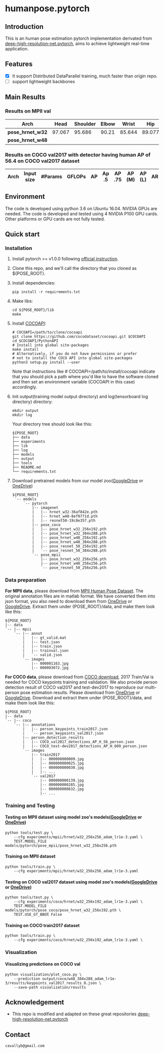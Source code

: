 # humanpose.pytorch


## Introduction
This is an human pose estimation pytorch implementation derivated from [deep-high-resolution-net.pytorch](https://github.com/leoxiaobin/deep-high-resolution-net.pytorch), aims to achieve lightweight real-time application.

## Features
- [x] It support Distributed DataParallel training, much faster than origin repo.
- [ ] support lightweight backbones

## Main Results
### Results on MPII val
| Arch               | Head | Shoulder | Elbow | Wrist |  Hip | Knee | Ankle | Mean | Mean@0.1 |
|--------------------|------|----------|-------|-------|------|------|-------|------|----------|
| **pose_hrnet_w32** | 97.067 | 95.686 | 90.21 | 85.644 | 89.077 | 85.795 | 82.711 | 89.927 | 37.931 |
| **pose_hrnet_w48** |  |  |  |  |  |  |  |  |  |

### Results on COCO val2017 with detector having human AP of 56.4 on COCO val2017 dataset
| Arch               | Input size | #Params | GFLOPs |    AP | Ap .5 | AP .75 | AP (M) | AP (L) |    AR | AR .5 | AR .75 | AR (M) | AR (L) |
|--------------------|------------|---------|--------|-------|-------|--------|--------|--------|-------|-------|--------|--------|--------|

## Environment
The code is developed using python 3.6 on Ubuntu 16.04. NVIDIA GPUs are needed. The code is developed and tested using 4 NVIDIA P100 GPU cards. Other platforms or GPU cards are not fully tested.

## Quick start
### Installation
1. Install pytorch >= v1.0.0 following [official instruction](https://pytorch.org/).
2. Clone this repo, and we'll call the directory that you cloned as ${POSE_ROOT}.
3. Install dependencies:
   ```
   pip install -r requirements.txt
   ```
4. Make libs:
   ```
   cd ${POSE_ROOT}/lib
   make
   ```
5. Install [COCOAPI](https://github.com/cocodataset/cocoapi):
   ```
   # COCOAPI=/path/to/clone/cocoapi
   git clone https://github.com/cocodataset/cocoapi.git $COCOAPI
   cd $COCOAPI/PythonAPI
   # Install into global site-packages
   make install
   # Alternatively, if you do not have permissions or prefer
   # not to install the COCO API into global site-packages
   python3 setup.py install --user
   ```
   Note that instructions like # COCOAPI=/path/to/install/cocoapi indicate that you should pick a path where you'd like to have the software cloned and then set an environment variable (COCOAPI in this case) accordingly.
6. Init output(training model output directory) and log(tensorboard log directory) directory:

   ```
   mkdir output 
   mkdir log
   ```

   Your directory tree should look like this:

   ```
   ${POSE_ROOT}
   ├── data
   ├── experiments
   ├── lib
   ├── log
   ├── models
   ├── output
   ├── tools 
   ├── README.md
   └── requirements.txt
   ```

6. Download pretrained models from our model zoo([GoogleDrive](https://drive.google.com/drive/folders/1hOTihvbyIxsm5ygDpbUuJ7O_tzv4oXjC?usp=sharing) or [OneDrive](https://1drv.ms/f/s!AhIXJn_J-blW231MH2krnmLq5kkQ))
   ```
   ${POSE_ROOT}
    `-- models
        `-- pytorch
            |-- imagenet
            |   |-- hrnet_w32-36af842e.pth
            |   |-- hrnet_w48-8ef0771d.pth
            |   |-- resnet50-19c8e357.pth
            |-- pose_coco
            |   |-- pose_hrnet_w32_256x192.pth
            |   |-- pose_hrnet_w32_384x288.pth
            |   |-- pose_hrnet_w48_256x192.pth
            |   |-- pose_hrnet_w48_384x288.pth
            |   |-- pose_resnet_50_256x192.pth
            |   `-- pose_resnet_50_384x288.pth
            `-- pose_mpii
                |-- pose_hrnet_w32_256x256.pth
                |-- pose_hrnet_w48_256x256.pth
                `-- pose_resnet_50_256x256.pth

   ```
   
### Data preparation
**For MPII data**, please download from [MPII Human Pose Dataset](http://human-pose.mpi-inf.mpg.de/). The original annotation files are in matlab format. We have converted them into json format, you also need to download them from [OneDrive](https://1drv.ms/f/s!AhIXJn_J-blW00SqrairNetmeVu4) or [GoogleDrive](https://drive.google.com/drive/folders/1En_VqmStnsXMdldXA6qpqEyDQulnmS3a?usp=sharing).
Extract them under {POSE_ROOT}/data, and make them look like this:
```
${POSE_ROOT}
|-- data
`-- |-- mpii
    `-- |-- annot
        |   |-- gt_valid.mat
        |   |-- test.json
        |   |-- train.json
        |   |-- trainval.json
        |   `-- valid.json
        `-- images
            |-- 000001163.jpg
            |-- 000003072.jpg
```

**For COCO data**, please download from [COCO download](http://cocodataset.org/#download), 2017 Train/Val is needed for COCO keypoints training and validation. We also provide person detection result of COCO val2017 and test-dev2017 to reproduce our multi-person pose estimation results. Please download from [OneDrive](https://1drv.ms/f/s!AhIXJn_J-blWzzDXoz5BeFl8sWM-) or [GoogleDrive](https://drive.google.com/drive/folders/1fRUDNUDxe9fjqcRZ2bnF_TKMlO0nB_dk?usp=sharing).
Download and extract them under {POSE_ROOT}/data, and make them look like this:
```
${POSE_ROOT}
|-- data
`-- |-- coco
    `-- |-- annotations
        |   |-- person_keypoints_train2017.json
        |   `-- person_keypoints_val2017.json
        |-- person_detection_results
        |   |-- COCO_val2017_detections_AP_H_56_person.json
        |   |-- COCO_test-dev2017_detections_AP_H_609_person.json
        `-- images
            |-- train2017
            |   |-- 000000000009.jpg
            |   |-- 000000000025.jpg
            |   |-- 000000000030.jpg
            |   |-- ... 
            `-- val2017
                |-- 000000000139.jpg
                |-- 000000000285.jpg
                |-- 000000000632.jpg
                |-- ... 
```

### Training and Testing

#### Testing on MPII dataset using model zoo's models([GoogleDrive](https://drive.google.com/drive/folders/1hOTihvbyIxsm5ygDpbUuJ7O_tzv4oXjC?usp=sharing) or [OneDrive](https://1drv.ms/f/s!AhIXJn_J-blW231MH2krnmLq5kkQ))
 

```
python tools/test.py \
    --cfg experiments/mpii/hrnet/w32_256x256_adam_lr1e-3.yaml \
    TEST.MODEL_FILE models/pytorch/pose_mpii/pose_hrnet_w32_256x256.pth
```

#### Training on MPII dataset

```
python tools/train.py \
    --cfg experiments/mpii/hrnet/w32_256x256_adam_lr1e-3.yaml
```

#### Testing on COCO val2017 dataset using model zoo's models([GoogleDrive](https://drive.google.com/drive/folders/1hOTihvbyIxsm5ygDpbUuJ7O_tzv4oXjC?usp=sharing) or [OneDrive](https://1drv.ms/f/s!AhIXJn_J-blW231MH2krnmLq5kkQ))
 

```
python tools/test.py \
    --cfg experiments/coco/hrnet/w32_256x192_adam_lr1e-3.yaml \
    TEST.MODEL_FILE models/pytorch/pose_coco/pose_hrnet_w32_256x192.pth \
    TEST.USE_GT_BBOX False
```

#### Training on COCO train2017 dataset

```
python tools/train.py \
    --cfg experiments/coco/hrnet/w32_256x192_adam_lr1e-3.yaml \
```

### Visualization

#### Visualizing predictions on COCO val

```
python visualization/plot_coco.py \
    --prediction output/coco/w48_384x288_adam_lr1e-3/results/keypoints_val2017_results_0.json \
    --save-path visualization/results

```

## Acknowledgement

* This repo is modified and adapted on these great repositories [deep-high-resolution-net.pytorch](https://github.com/leoxiaobin/deep-high-resolution-net.pytorch)

## Contact

```
cavallyb@gmail.com
```

